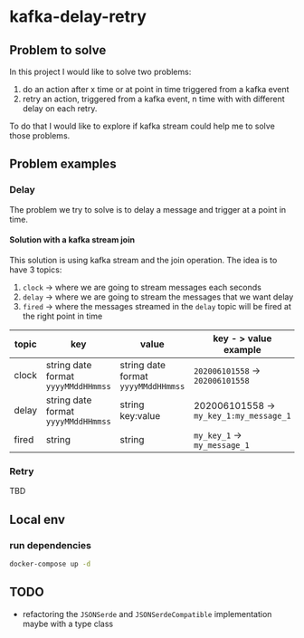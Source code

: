 # kafka-delay-retry

## Problem to solve
In this project I would like to solve two problems:
1) do an action after x time or at point in time triggered from a kafka event
2) retry an action, triggered from a kafka event, n time with with different delay on each retry.

To do that I would like to explore if kafka stream could help me to solve those problems.

## Problem examples

### Delay
The problem we try to solve is to delay a message and trigger at a point in time.

#### Solution with a kafka stream join
This solution is using kafka stream and the join operation.
The idea is to have 3 topics:
1. `clock` -> where we are going to stream messages each seconds
2. `delay` -> where we are going to stream the messages that we want delay
3. `fired` -> where the messages streamed in the `delay` topic will be fired at the right point in time

| topic | key | value | key - > value example |
| --- | --- | --- | --- |
| clock | string date format `yyyyMMddHHmmss` | string date format `yyyyMMddHHmmss` | `202006101558` -> `202006101558` |
| delay | string date format `yyyyMMddHHmmss` | string key:value | 202006101558 -> `my_key_1:my_message_1` |
| fired | string | string | `my_key_1` -> `my_message_1` |

### Retry
TBD

## Local env

### run dependencies
```bash
docker-compose up -d
```

## TODO
* refactoring the `JSONSerde` and `JSONSerdeCompatible` implementation maybe with a type class



